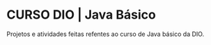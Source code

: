 
# CURSO DIO | Java Básico

Projetos e atividades feitas refentes ao curso de Java básico da DIO.


